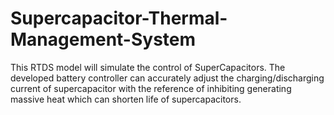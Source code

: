 # Supercapacitor-Thermal-Management-System
This RTDS model will simulate the control of SuperCapacitors. The developed battery controller can accurately adjust the charging/discharging current of supercapacitor with the reference of inhibiting generating massive heat which can shorten life of supercapacitors.
